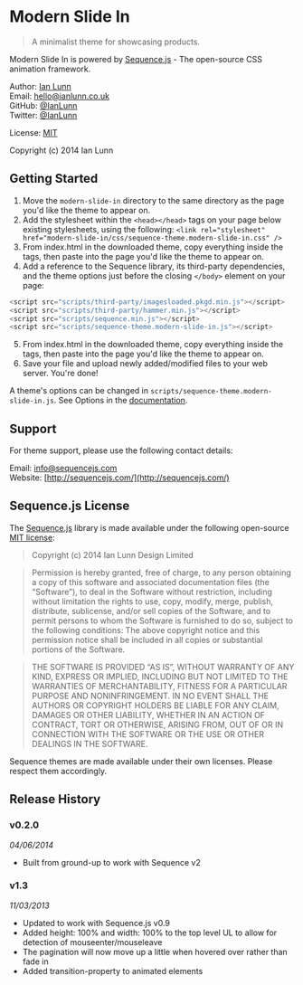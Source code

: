 # Modern Slide In

> A minimalist theme for showcasing products.

Modern Slide In is powered by [Sequence.js](http://sequencejs.com/) - The open-source CSS animation framework.

Author: [Ian Lunn](https://ianlunn.co.uk/)  
Email: [hello@ianlunn.co.uk](mailto://hello@ianlunn.co.uk)  
GitHub: [@IanLunn](https://github.com/IanLunn)  
Twitter: [@IanLunn](https://twitter.com/IanLunn)  

License: [MIT](http://opensource.org/licenses/MIT)

Copyright (c) 2014 Ian Lunn

## Getting Started

1. Move the `modern-slide-in` directory to the same directory as the page you'd like the theme to appear on.
2. Add the stylesheet within the `<head></head>` tags on your page below existing stylesheets, using the following:
`<link rel="stylesheet" href="modern-slide-in/css/sequence-theme.modern-slide-in.css" />`
3. From index.html in the downloaded theme, copy everything inside the <body></body> tags, then paste into the page you'd like the theme to appear on.
4. Add a reference to the Sequence library, its third-party dependencies, and the theme options just before the closing `</body>` element on your page:
```javascript
<script src="scripts/third-party/imagesloaded.pkgd.min.js"></script>
<script src="scripts/third-party/hammer.min.js"></script>
<script src="scripts/sequence.min.js"></script>
<script src="scripts/sequence-theme.modern-slide-in.js"></script>
```
5. From index.html in the downloaded theme, copy everything inside the <body></body> tags, then paste into the page you'd like the theme to appear on.
6. Save your file and upload newly added/modified files to your web server. You're done!

A theme's options can be changed in `scripts/sequence-theme.modern-slide-in.js`. See Options in the [documentation](http://www.sequencejs.com/developers/documentation/).

## Support

For theme support, please use the following contact details:

Email: [info@sequencejs.com](mailto://info@sequencejs.com)  
Website: [http://sequencejs.com/](http://sequencejs.com/)

## Sequence.js License

The [Sequence.js](http://sequencejs.com/) library is made available under the following open-source [MIT license](http://opensource.org/licenses/MIT):

> Copyright (c) 2014 Ian Lunn Design Limited

> Permission is hereby granted, free of charge, to any person obtaining a copy of this software and associated documentation files (the “Software”), to deal in the Software without restriction, including without limitation the rights to use, copy, modify, merge, publish, distribute, sublicense, and/or sell copies of the Software, and to permit persons to whom the Software is furnished to do so, subject to the following conditions: The above copyright notice and this permission notice shall be included in all copies or substantial portions of the Software.

> THE SOFTWARE IS PROVIDED “AS IS”, WITHOUT WARRANTY OF ANY KIND, EXPRESS OR IMPLIED, INCLUDING BUT NOT LIMITED TO THE WARRANTIES OF MERCHANTABILITY, FITNESS FOR A PARTICULAR PURPOSE AND NONINFRINGEMENT. IN NO EVENT SHALL THE AUTHORS OR COPYRIGHT HOLDERS BE LIABLE FOR ANY CLAIM, DAMAGES OR OTHER LIABILITY, WHETHER IN AN ACTION OF CONTRACT, TORT OR OTHERWISE, ARISING FROM, OUT OF OR IN CONNECTION WITH THE SOFTWARE OR THE USE OR OTHER DEALINGS IN THE SOFTWARE.

Sequence themes are made available under their own licenses. Please respect them accordingly.

## Release History

### v0.2.0
*04/06/2014*

- Built from ground-up to work with Sequence v2

### v1.3
*11/03/2013*

- Updated to work with Sequence.js v0.9
- Added height: 100% and width: 100% to the top level UL to allow for detection of mouseenter/mouseleave
- The pagination will now move up a little when hovered over rather than fade in
- Added transition-property to animated elements
